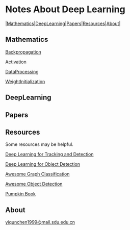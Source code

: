 # Notes About Deep Learning

|[Mathematics](#Mathematics)|[DeepLearning](#DeepLearning)|[Papers](#Papers)|[Resources](#Resources)|[About](#About)|

## Mathematics

[Backpropagation](./Mathematics/Backpropagation.pdf)

[Activation](./DeepLearning/Activation.pdf)

[DataProcessing](./DeepLearning/DataProcessing.pdf)

[WeightInitialization](./DeepLearning/WeightInitialization.pdf)

## DeepLearning

## Papers

## Resources

Some resources may be helpful.

[Deep Learning for Tracking and Detection](https://github.com/abhineet123/Deep-Learning-for-Tracking-and-Detection)

[Deep Learning for Object Detection](https://github.com/hoya012/deep_learning_object_detection)

[Awesome Graph Classification](https://github.com/benedekrozemberczki/awesome-graph-classification)

[Awesome Object Detection](https://github.com/amusi/awesome-object-detection)

[Pumpkin Book](https://github.com/datawhalechina/pumpkin-book)

## About

<yiqunchen1999@mail.sdu.edu.cn>
